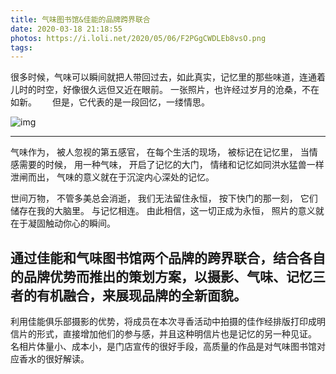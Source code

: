```yaml
---
title: 气味图书馆&佳能的品牌跨界联合
date: 2020-03-18 21:18:55
photos: https://i.loli.net/2020/05/06/F2PGgCWDLEb8vsO.png
tags:
---
```



很多时候，气味可以瞬间就把人带回过去，如此真实，记忆里的那些味道，连通着儿时的时空，好像很久远但又近在眼前。
一张照片，也许经过岁月的沧桑，不在如新。   
但是，它代表的是一段回忆，一缕情思。

![img](https://i.loli.net/2020/05/06/xTJdVONZtF4wP9M.png)

---

气味作为，
被人忽视的第五感官，
在每个生活的现场，
被标记在记忆里，
当情感需要的时候，
用一种气味，
开启了记忆的大门，
情绪和记忆如同洪水猛兽一样泄闸而出，
气味的意义就在于沉淀内心深处的记忆。

世间万物，
不管多美总会消逝，
我们无法留住永恒，
按下快门的那一刻，
它们储存在我的大脑里。
与记忆相连。
由此相信，这一切正成为永恒，
照片的意义就在于凝固触动你心的瞬间。

## 通过佳能和气味图书馆两个品牌的跨界联合，结合各自的品牌优势而推出的策划方案，以摄影、气味、记忆三者的有机融合，来展现品牌的全新面貌。

利用佳能俱乐部摄影的优势，将成员在本次寻香活动中拍摄的佳作经排版打印成明信片的形式，直接增加他们的参与感，并且这种明信片也是记忆的另一种见证。
名相片体量小、成本小，是门店宣传的很好手段，高质量的作品是对气味图书馆对应香水的很好解读。
